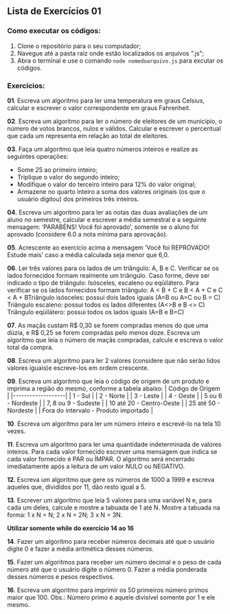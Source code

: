 ## Lista de Exercícios 01

### Como executar os códigos:

1. Clone o repositório para o seu computador;
2. Navegue até a pasta raiz onde estão localizados os arquivos ".js";
3. Abra o terminal e use o comando `node nomedoarquivo.js` para excutar os códigos.


### Exercícios:

**01**. Escreva um algoritmo para ler uma temperatura em graus Celsius, calcular e escrever o valor correspondente em graus Fahrenheit.

**02**. Escreva um algoritmo para ler o número de eleitores de um município, o número de votos brancos, nulos e válidos. Calcular e escrever o percentual que cada um representa em relação ao total de eleitores.

**03**. Faça um algoritmo que leia quatro números inteiros e realize as seguintes operações:

- Some 25 ao primeiro inteiro;
- Triplique o valor do segundo inteiro;
- Modifique o valor do terceiro inteiro para 12% do valor original;
- Armazene no quarto inteiro a soma dos valores originais (os que o usuário digitou) dos primeiros três inteiros.

**04**. Escreva um algoritmo para ler as notas das duas avaliações de um aluno no semestre, calcular e escrever a média semestral e a seguinte mensagem: ‘PARABÉNS! Você foi aprovado’, somente se o aluno foi aprovado (considere 6.0 a nota mínima para aprovação).

**05**. Acrescente ao exercício acima a mensagem ‘Você foi REPROVADO! Estude mais’ caso a média calculada seja menor que 6,0.

**06**. Ler três valores para os lados de um triângulo: A, B e C. Verificar se os lados fornecidos formam realmente um triângulo. Caso forme, deve ser indicado o tipo de triângulo: Isósceles, escaleno ou eqüilátero. Para verificar se os lados fornecidos formam triângulo: A < B + C e B < A + C e C < A + BTriângulo isósceles: possui dois lados iguais (A=B ou A=C ou B = C)
Triângulo escaleno: possui todos os lados diferentes (A<>B e B <> C)
Triângulo eqüilátero: possui todos os lados iguais (A=B e B=C)

**07**. As maçãs custam R$ 0,30 se forem compradas menos do que uma dúzia, e R$ 0,25 se forem compradas pelo menos doze. Escreva um algoritmo que leia o número de maçãs compradas, calcule e escreva o valor total da compra.

**08**. Escreva um algoritmo para ler 2 valores (considere que não serão lidos valores iguais)e escreve-los em ordem crescente.

**09**. Escreva um algoritmo que leia o código de origem de um produto e imprima a região do mesmo, conforme a tabela abaixo:
| Código de Origem  |
|-------------------|
| 1 - Sul           |
| 2 - Norte         |
| 3 - Leste         |
| 4 - Oeste         |
| 5 ou 6 - Nordeste |
| 7, 8 ou 9 - Sudeste |
| 10 até 20 - Centro-Oeste |
| 25 até 50 - Nordeste |
| Fora do intervalo - Produto importado |

**10**. Escreva um algoritmo para ler um número inteiro e escrevê-lo na tela 10 vezes.

**11**. Escreva um algoritmo para ler uma quantidade indeterminada de valores inteiros. Para cada valor fornecido escrever uma mensagem que indica se cada valor fornecido é PAR ou ÍMPAR. O algoritmo será encerrado imediatamente após a leitura de um valor NULO ou NEGATIVO.

**12**. Escreva um algoritmo que gere os números de 1000 a 1999 e escreva aqueles que, divididos por 11, dão resto igual a 5.

**13**. Escrever um algoritmo que leia 5 valores para uma variável N e, para cada um deles, calcule e mostre a tabuada de 1 até N. Mostre a tabuada na forma:
1 x N = N;
2 x N = 2N;
3 x N = 3N.

**Utilizar somente while do exercício 14 ao 16**

**14**. Fazer um algoritmo para receber números decimais até que o usuário digite 0 e fazer a média aritmética desses números.

**15**. Fazer um algoritmos para receber um número decimal e o peso de cada número até que o usuário digite o número 0. Fazer a média ponderada desses números e pesos respectivos.

**16**. Escreva um algoritmo para imprimir os 50 primeiros número primos maior que 100.
Obs.: Número primo é aquele divisível somente por 1 e ele mesmo.

